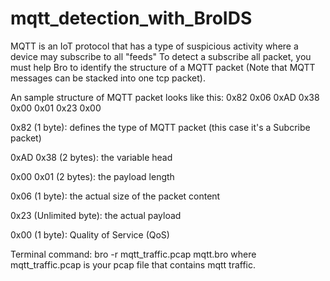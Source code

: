 # mqtt_detection_with_BroIDS
MQTT is an IoT protocol that has a type of suspicious activity where a device may subscribe to all "feeds"
To detect a subscribe all packet, you must help Bro to identify the structure of a MQTT packet (Note that MQTT messages can be stacked into one tcp packet).

An sample structure of MQTT packet looks like this: 0x82 0x06 0xAD 0x38 0x00 0x01 0x23 0x00

0x82 (1 byte): defines the type of MQTT packet (this case it's a Subcribe packet)

0xAD 0x38 (2 bytes): the variable head

0x00 0x01 (2 bytes): the payload length

0x06 (1 byte): the actual size of the packet content

0x23 (Unlimited byte): the actual payload

0x00 (1 byte): Quality of Service (QoS)

Terminal command: bro -r mqtt_traffic.pcap mqtt.bro where mqtt_traffic.pcap is your pcap file that contains mqtt traffic.
